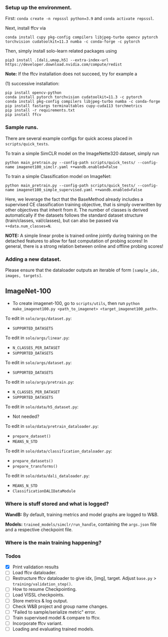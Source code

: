 ### Setup up the environment.
First: `conda create -n repsssl python=3.9` and `conda activate repsssl`.

Next, install ffcv via 
```
conda install cupy pkg-config compilers libjpeg-turbo opencv pytorch torchvision cudatoolkit=11.3 numba -c conda-forge -c pytorch
```

Then, simply install solo-learn related packages using

```
pip3 install .[dali,umap,h5] --extra-index-url https://developer.download.nvidia.com/compute/redist
```

__Note:__ If the ffcv installation does not succeed, try for example a

(1) successive installation:
```
pip install opencv-python
conda install pytorch torchvision cudatoolkit=11.3 -c pytorch
conda install pkg-config compilers libjpeg-turbo numba -c conda-forge
pip install fastargs terminaltables cupy-cuda113 torchmetrics
pip install -r requirements.txt
pip install ffcv
```


### Sample runs.
There are several example configs for quick access placed in `scripts/quick_tests`. 

To train a simple SimCLR model on the ImageNette320 dataset, simply run 
```
python main_pretrain.py --config-path scripts/quick_tests/ --config-name imagenet100_simclr.yaml ++wandb.enabled=False
```


To train a simple Classification model on ImageNet:
```
python main_pretrain.py --config-path scripts/quick_tests/ --config-name imagenet100_simple_supervised.yaml ++wandb.enabled=False
```
Here, we leverage the fact that the BaseMethod already includes a supervised CE classification training objective, that is simply overwritten by other objectives that inherit from it. The number of classes is derived automatically if the datasets follows the standard dataset structure (train/classes, val/classes), but can also be passed via `++data.num_classes=N`.

__NOTE:__ A simple linear probe is trained online jointly during training on the detached features to allow for fast computation of probing scores! In general, there is a strong relation between online and offline probing scores!


### Adding a new dataset.
Please ensure that the dataloader outputs an iterable of form `[sample_idx, images, targets]`.

## ImageNet-100
* To create imagenet-100, go to  `scripts/utils`, then run `python make_imagenet100.py <path_to_imagenet> <target_imagenet100_path>`.

To edit in `solo/args/dataset.py`:
* `SUPPORTED_DATASETS`
  
To edit in `solo/args/linear.py`:
* `N_CLASSES_PER_DATASET`
* `SUPPORTED_DATASETS`
  
To edit in `solo/args/dataset.py`:
* `SUPPORTED_DATASETS`

To edit in `solo/args/pretrain.py`:
* `N_CLASSES_PER_DATASET`
* `SUPPORTED_DATASETS`

To edit in `solo/data/h5_dataset.py`:
* Not needed?

To edit in `solo/data/pretrain_dataloader.py`: 
* `prepare_dataset()`
* `MEANS_N_STD`

To edit in `solo/data/classification_dataloader.py`:
* `prepare_datasets()`
* `prepare_transforms()`
  
To edit in `solo/data/dali_dataloader.py`:
* `MEANS_N_STD`
* `ClassificationDALIDataModule`


### Where is stuff stored and what is logged?
__WandB:__ By default, training metrics and model graphs are logged to W&B.

__Models:__ `trained_models/simclr/run_handle`, containing the `args.json` file and a respective checkpoint file.


### Where is the main training happening?


### Todos
* [X] Print validation results
* [ ] Load ffcv dataloader.
* [ ] Restructure ffcv dataloader to give idx, [img], target. Adjust `base.py` > `training/validation_step()`.
* [ ] How to resume Checkpointing.
* [ ] Load VISSL checkpoints.
* [ ] Store metrics & log output.
* [ ] Check W&B project and group name changes.
* [ ] "Failed to sample/serialize metric" error.
* [ ] Train supervised model & compare to ffcv.
* [ ] Incorporate ffcv variant.
* [ ] Loading and evaluating trained models.